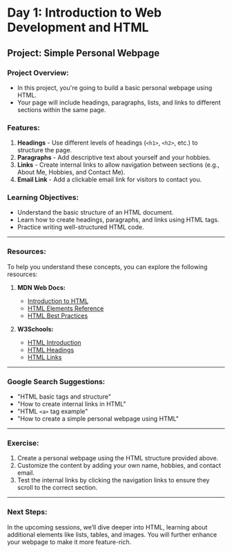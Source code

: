 # Day 1: Introduction to Web Development and HTML

## Project: Simple Personal Webpage

### Project Overview:
- In this project, you're going to build a basic personal webpage using HTML.
- Your page will include headings, paragraphs, lists, and links to different sections within the same page.

### Features:
1. **Headings** - Use different levels of headings (`<h1>`, `<h2>`, etc.) to structure the page.
2. **Paragraphs** - Add descriptive text about yourself and your hobbies.
3. **Links** - Create internal links to allow navigation between sections (e.g., About Me, Hobbies, and Contact Me).
4. **Email Link** - Add a clickable email link for visitors to contact you.

### Learning Objectives:
- Understand the basic structure of an HTML document.
- Learn how to create headings, paragraphs, and links using HTML tags.
- Practice writing well-structured HTML code.

---

### Resources:
To help you understand these concepts, you can explore the following resources:

1. **MDN Web Docs:**
   - [Introduction to HTML](https://developer.mozilla.org/en-US/docs/Web/HTML)
   - [HTML Elements Reference](https://developer.mozilla.org/en-US/docs/Web/HTML/Element)
   - [HTML Best Practices](https://developer.mozilla.org/en-US/docs/Learn/HTML/Introduction_to_HTML/Document_and_website_structure)

2. **W3Schools:**
   - [HTML Introduction](https://www.w3schools.com/html/html_intro.asp)
   - [HTML Headings](https://www.w3schools.com/html/html_headings.asp)
   - [HTML Links](https://www.w3schools.com/html/html_links.asp)

---

### Google Search Suggestions:
- "HTML basic tags and structure"
- "How to create internal links in HTML"
- "HTML `<a>` tag example"
- "How to create a simple personal webpage using HTML"

---

### Exercise:
1. Create a personal webpage using the HTML structure provided above.
2. Customize the content by adding your own name, hobbies, and contact email.
3. Test the internal links by clicking the navigation links to ensure they scroll to the correct section.

---

### Next Steps:
In the upcoming sessions, we’ll dive deeper into HTML, learning about additional elements like lists, tables, and images. You will further enhance your webpage to make it more feature-rich.
